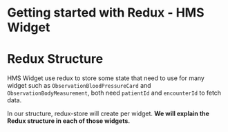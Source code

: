 # Getting started with Redux - HMS Widget

# **Redux Structure**

HMS Widget use redux to store some state that need to use for many widget such as `ObservationBloodPressureCard` and `ObservationBodyMeasurement`, both need `patientId` and `encounterId` to fetch data.

In our structure, redux-store will create per widget. **We will explain the Redux structure in each of those widgets.**
